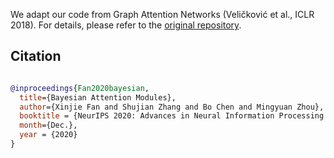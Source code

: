 We adapt our code from Graph Attention Networks (Veličković et al., ICLR 2018). For details, please refer to the [original repository](https://github.com/PetarV-/GAT).

## Citation

```bibtex

@inproceedings{Fan2020bayesian,
  title={Bayesian Attention Modules},
  author={Xinjie Fan and Shujian Zhang and Bo Chen and Mingyuan Zhou},
  booktitle = {NeurIPS 2020: Advances in Neural Information Processing Systems},
  month={Dec.},
  year = {2020}
}
```